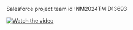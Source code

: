 Salesforce project team id :NM2024TMID13693

 [![Watch the video](https://img.youtube.com/vi/oEGaPQAu3s8/0.jpg)](https://www.youtube.com/watch?v=oEGaPQAu3s8)
